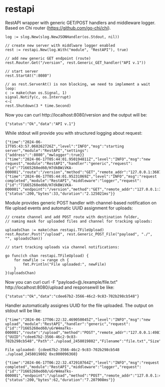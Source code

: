 # restapi
RestAPI wrapper with generic GET/POST handlers and middleware logger. Based on Chi router (https://github.com/go-chi/chi).

    log := slog.New(slog.NewJSONHandler(os.Stdout, nil))

    // create new server with middlware logger enabled
	rest := restapi.New(log.With("module", "RestAPI"), true)

    // add new generic GET endpoint (route)
	rest.Router.Get("/version", rest.Generic_GET_handler("API v.1"))

    // start server
	rest.StartAt(":8080")

	// as rest.ServerAt() is non blocking, we need to implement a wait loop:
	c := make(chan os.Signal, 1)
	signal.Notify(c, os.Interrupt)
	<-c
	rest.Shutdown(3 * time.Second)


Now you can curl http://localhost:8080/version and the output will be:

    {"status":"Ok","data":"API v.1"}

While stdout will provide you with structured logging about request:

```
{"time":"2024-06-17T05:43:57.060262726Z","level":"INFO","msg":"starting server","module":"RestAPI","settings":{"address":":8080","mwlogger":true}}
{"time":"2024-06-17T05:44:01.950194811Z","level":"INFO","msg":"new request","module":"RestAPI","handler":"generic","request":{"id":"71665260ed60/H7dkBWiVKA-000001","route":"/version","method":"GET","remote_addr":"127.0.0.1:36878","user_agent":"curl/7.88.1"}}
{"time":"2024-06-17T05:44:01.95231069Z","level":"INFO","msg":"request completed","module":"RestAPI","middleware":"logger","request":{"id":"71665260ed60/H7dkBWiVKA-000001","endpoint":"/version","method":"GET","remote_addr":"127.0.0.1:36878","user_agent":"curl/7.88.1"},"stats":{"status":200,"bytes":33,"duration":"2.125021ms"}}
```

Module provides generic POST handler with channel-based notification on file upload events and automatic UUID assignment for uploads:

    // create channel and add POST route with destination folder, 
	// naming mask for uploaded files and channel for tracking uploads:

    uploadsChan := make(chan restapi.TFileUpload)
	rest.Router.Post("/upload", rest.Generic_POST_File("payload", "./", "", uploadsChan))

	// start tracking uploads via channel notifications:

	go func(ch chan restapi.TFileUpload) {
		for newFile := range ch {
			fmt.Println("File uploaded:", newFile)
		}
	}(uploadsChan)

Now you can curl curl -F "payload=@./example/file.txt" http://localhost:8080/upload and responsewill be like:

	{"status":"Ok","data":"cdee67b2-3566-46c2-9c83-702b298cb548"}

Handler automatically assignes UUID for the file uploaded. The output on stdout will be like:

```
{"time":"2024-06-17T06:22:32.469050045Z","level":"INFO","msg":"new upload","module":"RestAPI","handler":"generic","request":{"id":"71665260ed60/uGrW4maTks-000001","route":"/upload","method":"POST","remote_addr":"127.0.0.1:49810","user_agent":"curl/7.88.1"},"file":{"UUID":"cdee67b2-3566-46c2-9c83-702b298cb548","Path":"./upload_2458019802","Filename":"file.txt","Size":21}}

File uploaded: {cdee67b2-3566-46c2-9c83-702b298cb548 ./upload_2458019802 0xc000096360}

{"time":"2024-06-17T06:22:32.472910764Z","level":"INFO","msg":"request completed","module":"RestAPI","middleware":"logger","request":{"id":"71665260ed60/uGrW4maTks-000001","endpoint":"/upload","method":"POST","remote_addr":"127.0.0.1:49810","user_agent":"curl/7.88.1"},"stats":{"status":200,"bytes":62,"duration":"7.207908ms"}}
```